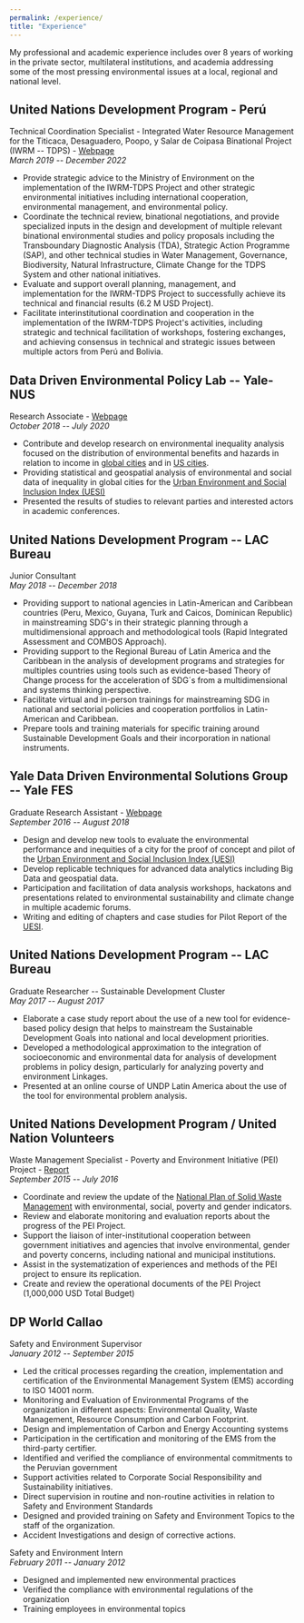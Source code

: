 ```yaml
---
permalink: /experience/
title: "Experience"
---
```


My professional and academic experience includes over 8 years of working in the private sector, multilateral institutions, and academia addressing some of the most pressing environmental issues at a local, regional and national level.

## United Nations Development Program - Perú
Technical Coordination Specialist - Integrated Water Resource Management for the Titicaca, Desaguadero, Poopo, y Salar de Coipasa Binational Project (IWRM -- TDPS) - [Webpage](https://girh-tdps.com/)\
*March 2019 -- December 2022* 

- Provide strategic advice to the Ministry of Environment on the implementation of the IWRM-TDPS Project and other strategic environmental initiatives including international cooperation, environmental management, and environmental policy. 
- Coordinate the technical review, binational negotiations, and provide specialized inputs in the design and development of multiple relevant binational environmental studies and policy proposals including the Transboundary Diagnostic Analysis (TDA), Strategic Action Programme (SAP), and other technical studies in Water Management, Governance, Biodiversity, Natural Infrastructure, Climate Change for the TDPS System and other national initiatives. 
- Evaluate and support overall planning, management, and implementation for the IWRM-TDPS Project to successfully achieve its technical and financial results (6.2 M USD Project).
- Facilitate interinstitutional coordination and cooperation in the implementation of the IWRM-TDPS Project's activities, including strategic and technical facilitation of workshops, fostering exchanges, and achieving consensus in technical and strategic issues between multiple actors from Perú and Bolivia.

## Data Driven Environmental Policy Lab -- Yale-NUS
Research Associate - [Webpage](https://datadrivenlab.org/)\
*October 2018 -- July 2020* 

- Contribute and develop research on environmental inequality analysis focused on the distribution of environmental benefits and hazards in relation to income in [global cities](https://iopscience.iop.org/article/10.1088/1748-9326/ab3b99/meta) and in [US cities](https://www.nature.com/articles/s41467-021-22799-5). 
- Providing statistical and geospatial analysis of environmental and social data of inequality in global cities for the [Urban Environment and Social Inclusion Index (UESI)](https://datadrivenlab.org/urban)
- Presented the results of studies to relevant parties and interested actors in academic conferences.

## United Nations Development Program -- LAC Bureau
Junior Consultant\
*May 2018 -- December 2018* 

- Providing support to national agencies in Latin-American and Caribbean countries (Peru, Mexico, Guyana, Turk and Caicos, Dominican Republic) in mainstreaming SDG's in their strategic planning through a multidimensional approach and methodological tools (Rapid Integrated Assessment and COMBOS Approach).
- Providing support to the Regional Bureau of Latin America and the Caribbean in the analysis of development programs and strategies for multiples countries using tools such as evidence-based Theory of Change process for the acceleration of SDG´s from a multidimensional and systems thinking perspective.
- Facilitate virtual and in-person trainings for mainstreaming SDG in national and sectorial policies and cooperation portfolios in Latin-American and Caribbean. 
- Prepare tools and training materials for specific training around Sustainable Development Goals and their incorporation in national instruments.

## Yale Data Driven Environmental Solutions Group -- Yale FES
Graduate Research Assistant - [Webpage](https://datadrivenlab.org/)\
*September 2016 -- August 2018*

-   Design and develop new tools to evaluate the environmental performance and inequities of a city for the proof of concept and pilot of the [Urban Environment and Social Inclusion Index (UESI)](https://datadrivenlab.org/urban)
-   Develop replicable techniques for advanced data analytics including Big Data and geospatial data.
-   Participation and facilitation of data analysis workshops, hackatons and presentations related to environmental sustainability and climate change in multiple academic forums.
-   Writing and editing of chapters and case studies for Pilot Report of the [UESI](https://datadrivenlab.org/urban).

## United Nations Development Program -- LAC Bureau
Graduate Researcher -- Sustainable Development Cluster\
*May 2017 -- August 2017*

-   Elaborate a case study report about the use of a new tool for evidence-based policy design that helps to mainstream the Sustainable Development Goals into national and local development priorities.
-   Developed a methodological approximation to the integration of socioeconomic and environmental data for analysis of development problems in policy design, particularly for analyzing poverty and environment Linkages.
-   Presented at an online course of UNDP Latin America about the use of the tool for environmental problem analysis.

## United Nations Development Program / United Nation Volunteers
Waste Management Specialist - Poverty and Environment Initiative (PEI) Project -  [Report](https://www.undp.org/es/peru/publications/aportando-soluciones-para-la-gesti%C3%B3n-integral-de-residuos-s%C3%B3lidos-para-el-desarrollo-sostenible-e-inclusivo)\
*September 2015 -- July 2016* 

-   Coordinate and review the update of the [National Plan of Solid Waste Management](https://www.gob.pe/institucion/minam/informes-publicaciones/2634-plan-nacional-de-gestion-integral-de-residuos-solidos-2016-2024) with environmental, social, poverty and gender indicators.
-   Review and elaborate monitoring and evaluation reports about the progress of the PEI Project.
-   Support the liaison of inter-institutional cooperation between government initiatives and agencies that involve environmental, gender and poverty concerns, including national and municipal institutions.
-   Assist in the systematization of experiences and methods of the PEI project to ensure its replication.
-   Create and review the operational documents of the PEI Project (1,000,000 USD Total Budget)

## DP World Callao
Safety and Environment Supervisor\
*January 2012 -- September 2015*

-   Led the critical processes regarding the creation, implementation and certification of the Environmental Management System (EMS) according to ISO 14001 norm.
-   Monitoring and Evaluation of Environmental Programs of the organization in different aspects: Environmental Quality, Waste Management, Resource Consumption and Carbon Footprint.
-   Design and implementation of Carbon and Energy Accounting systems
-   Participation in the certification and monitoring of the EMS from the third-party certifier.
-   Identified and verified the compliance of environmental commitments to the Peruvian government
-   Support activities related to Corporate Social Responsibility and Sustainability initiatives.
-   Direct supervision in routine and non-routine activities in relation to Safety and Environment Standards
-   Designed and provided training on Safety and Environment Topics to the staff of the organization.
-   Accident Investigations and design of corrective actions.

Safety and Environment Intern\
*February 2011 -- January 2012*

-   Designed and implemented new environmental practices
-   Verified the compliance with environmental regulations of the organization
-   Training employees in environmental topics
